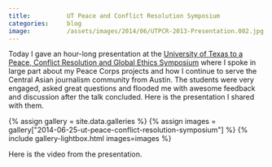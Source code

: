 ```yaml
---
title:			UT Peace and Conflict Resolution Symposium
categories:		blog
image:			/assets/images/2014/06/UTPCR-2013-Presentation.002.jpg
---
```


Today I gave an hour-long presentation at the [University of Texas to a Peace, Conflict Resolution and Global Ethics Symposium](https://www.utpcr.org/) where I spoke in large part about my Peace Corps projects and how I continue to serve the Central Asian journalism community from Austin. The students were very engaged, asked great questions and flooded me with awesome feedback and discussion after the talk concluded. Here is the presentation I shared with them.

{% assign gallery = site.data.galleries %}
{% assign images = gallery["2014-06-25-ut-peace-conflict-resolution-symposium"] %}
{% include gallery-lightbox.html images=images %}

Here is the video from the presentation.
